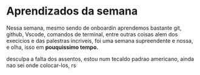 # Aprendizados da semana

Nessa semana, mesmo sendo de onboardin aprendemos bastante 
git, github, Vscode, comandos de terminal, entre outras coisas
alem dos execicios e das palestras incriveis, foi uma semana supreendente 
e nossa, e olha, isso em **pouquissimo tempo.**

desculpa a falta dos assentos, estou num tecaldo padrao americano,
ainda nao sei onde colocar-los, rs